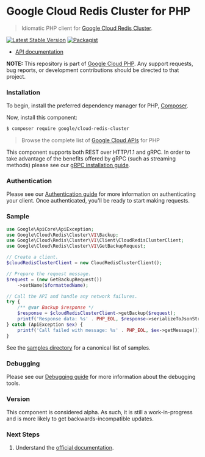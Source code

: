 # Google Cloud Redis Cluster for PHP

> Idiomatic PHP client for [Google Cloud Redis Cluster](https://cloud.google.com/memorystore/docs/cluster).

[![Latest Stable Version](https://poser.pugx.org/google/cloud-redis-cluster/v/stable)](https://packagist.org/packages/google/cloud-redis-cluster) [![Packagist](https://img.shields.io/packagist/dm/google/cloud-redis-cluster.svg)](https://packagist.org/packages/google/cloud-redis-cluster)

* [API documentation](https://cloud.google.com/php/docs/reference/cloud-redis-cluster/latest)

**NOTE:** This repository is part of [Google Cloud PHP](https://github.com/googleapis/google-cloud-php). Any
support requests, bug reports, or development contributions should be directed to
that project.

### Installation

To begin, install the preferred dependency manager for PHP, [Composer](https://getcomposer.org/).

Now, install this component:

```sh
$ composer require google/cloud-redis-cluster
```

> Browse the complete list of [Google Cloud APIs](https://cloud.google.com/php/docs/reference)
> for PHP

This component supports both REST over HTTP/1.1 and gRPC. In order to take advantage of the benefits
offered by gRPC (such as streaming methods) please see our
[gRPC installation guide](https://cloud.google.com/php/grpc).

### Authentication

Please see our [Authentication guide](https://github.com/googleapis/google-cloud-php/blob/main/AUTHENTICATION.md) for more information
on authenticating your client. Once authenticated, you'll be ready to start making requests.

### Sample

```php
use Google\ApiCore\ApiException;
use Google\Cloud\Redis\Cluster\V1\Backup;
use Google\Cloud\Redis\Cluster\V1\Client\CloudRedisClusterClient;
use Google\Cloud\Redis\Cluster\V1\GetBackupRequest;

// Create a client.
$cloudRedisClusterClient = new CloudRedisClusterClient();

// Prepare the request message.
$request = (new GetBackupRequest())
    ->setName($formattedName);

// Call the API and handle any network failures.
try {
    /** @var Backup $response */
    $response = $cloudRedisClusterClient->getBackup($request);
    printf('Response data: %s' . PHP_EOL, $response->serializeToJsonString());
} catch (ApiException $ex) {
    printf('Call failed with message: %s' . PHP_EOL, $ex->getMessage());
}
```

See the [samples directory](https://github.com/googleapis/google-cloud-php-redis-cluster/tree/main/samples) for a canonical list of samples.

### Debugging

Please see our [Debugging guide](https://github.com/googleapis/google-cloud-php/blob/main/DEBUG.md)
for more information about the debugging tools.

### Version

This component is considered alpha. As such, it is still a work-in-progress and is more likely to get backwards-incompatible updates.

### Next Steps

1. Understand the [official documentation](https://cloud.google.com/memorystore/docs/cluster/apis).
